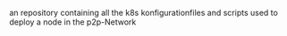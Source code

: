 an repository containing all the k8s konfigurationfiles and scripts used to deploy a node in the p2p-Network
